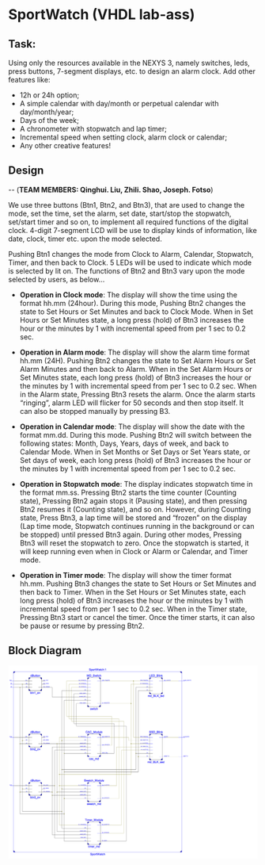 # SportWatch (VHDL lab-ass)
## Task:
Using only the resources available in the NEXYS 3, namely switches, leds, press buttons, 7-segment displays, etc. to design an alarm clock. Add other features like:

* 12h or 24h option; 
* A simple calendar with day/month or perpetual calendar with day/month/year; 
* Days of the week; 
* A chronometer with stopwatch and lap timer; 
* Incremental speed when setting clock, alarm clock or calendar; 
* Any other creative features!

## Design
--
(**TEAM MEMBERS: Qinghui. Liu, Zhili. Shao, Joseph. Fotso**)

We use three buttons (Btn1, Btn2, and Btn3), that are used to change the mode, set the time, set the alarm, set date, start/stop the stopwatch, set/start timer and so on, to implement all required functions of the digital clock. 4-digit 7-segment LCD will be use to display kinds of information, like date, clock, timer etc. upon the mode selected. 

Pushing Btn1 changes the mode from Clock to Alarm, Calendar, Stopwatch, Timer, and then back to Clock. 5 LEDs will be used to indicate which mode is selected by lit on. The functions of Btn2 and Btn3 vary upon the mode selected by users, as below… 

- **Operation in Clock mode**: 
The display will show the time using the format hh.mm (24hour). During this mode, Pushing Btn2 changes the state to Set Hours or Set Minutes and back to Clock Mode. When in Set Hours or Set Minutes state, a long press (hold) of Btn3 increases the hour or the minutes by 1 with incremental speed from per 1 sec to 0.2 sec. 

- **Operation in Alarm mode**: 
The display will show the alarm time format hh.mm (24H). Pushing Btn2 changes the state to Set Alarm Hours or Set Alarm Minutes and then back to Alarm. When in the Set Alarm Hours or Set Minutes state, each long press (hold) of Btn3 increases the hour or the minutes by 1 with incremental speed from per 1 sec to 0.2 sec. When in the Alarm state, Pressing Btn3 resets the alarm. Once the alarm starts “ringing”, alarm LED will flicker for 50 seconds and then stop itself. It can also be stopped manually by pressing B3. 

- **Operation in Calendar mode**: 
The display will show the date with the format mm.dd. During this mode. Pushing Btn2 will switch between the following states: Month, Days, Years, days of week, and back to Calendar Mode. When in Set Months or Set Days or Set Years state, or Set days of week, each long press (hold) of Btn3 increases the hour or the minutes by 1 with incremental speed from per 1 sec to 0.2 sec. 

- **Operation in Stopwatch mode**: 
The display indicates stopwatch time in the format mm.ss. Pressing Btn2 starts the time counter (Counting state), Pressing Btn2 again stops it (Pausing state), and then pressing Btn2 resumes it (Counting state), and so on. However, during Counting state, Press Btn3, a lap time will be stored and “frozen” on the display (Lap time mode, Stopwatch continues running in the background or can be stopped) until pressed Btn3 again. During other modes, Pressing Btn3 will reset the stopwatch to zero. Once the stopwatch is started, it will keep running even when in Clock or Alarm or Calendar, and Timer mode. 

- **Operation in Timer mode**: 
The display will show the timer format hh.mm. Pushing Btn3 changes the state to Set Hours or Set Minutes and then back to Timer. When in the Set Hours or Set Minutes state, each long press (hold) of Btn3 increases the hour or the minutes by 1 with incremental speed from per 1 sec to 0.2 sec. When in the Timer state, Pressing Btn3 start or cancel the timer. Once the timer starts, it can also be pause or resume by pressing Btn2.

## Block Diagram

![MacDown logo](Block.png)
